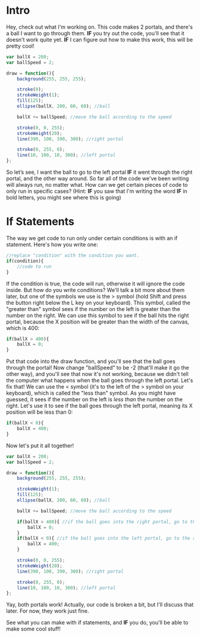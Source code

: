 # Intro
Hey, check out what I'm working on. This code makes 2 portals, and there's a ball I want to go through them. **IF** you try out the code, you'll see that it doesn't work quite yet. **IF** I can figure out how to make this work, this will be pretty cool!
```js
var ballX = 200;
var ballSpeed = 2;

draw = function(){
    background(255, 255, 255);

    stroke(0);
    strokeWeight(1);
    fill(125);
    ellipse(ballX, 200, 60, 60); //ball

    ballX += ballSpeed; //move the ball according to the speed

    stroke(0, 0, 255);
    strokeWeight(20);
    line(390, 100, 390, 300); //right portal

    stroke(0, 255, 0);
    line(10, 100, 10, 300); //left portal
};
```
So let’s see, I want the ball to go to the left portal **IF** it went through the right portal, and the other way around. So far all of the code we've been writing will always run, no matter what. How can we get certain pieces of code to only run in specific cases? (Hint: **IF** you saw that I'm writing the word **IF** in bold letters, you might see where this is going)

# If Statements
The way we get code to run only under certain conditions is with an if statement. Here's how you write one:
```js
//replace "condition" with the condition you want.
if(condition){
    //code to run
}
```
If the condition is true, the code will run, otherwise it will ignore the code inside. But how do you write conditions? We'll talk a bit more about them later, but one of the symbols we use is the > symbol (hold Shift and press the button right below the L key on your keyboard). This symbol, called the "greater than" symbol sees if the number on the left is greater than the number on the right. We can use this symbol to see if the ball hits the right portal, because the X position will be greater than the width of the canvas, which is 400:
```js
if(ballX > 400){
    ballX = 0;
}
```
Put that code into the draw function, and you'll see that the ball goes through the portal! Now change "ballSpeed" to be -2 (that'll make it go the other way), and you'll see that now it's not working, because we didn't tell the computer what happens when the ball goes through the left portal. Let's fix that! We can use the < symbol (it's to the left of the > symbol on your keyboard), which is called the "less than" symbol. As you might have guessed, it sees if the number on the left is *less than* the number on the right. Let's use it to see if the ball goes through the left portal, meaning its X position will be less than 0:
```js
if(ballX < 0){
    ballX = 400;
}
```
Now let's put it all together!
```js
var ballX = 200;
var ballSpeed = 2;

draw = function(){
    background(255, 255, 255);

    strokeWeight(1);
    fill(125);
    ellipse(ballX, 200, 60, 60); //ball

    ballX += ballSpeed; //move the ball according to the speed

    if(ballX > 400){ //if the ball goes into the right portal, go to the left portal
        ballX = 0;
    }
    if(ballX < 0){ //if the ball goes into the left portal, go to the right portal
        ballX = 400;
    }

    stroke(0, 0, 255);
    strokeWeight(20);
    line(390, 100, 390, 300); //right portal

    stroke(0, 255, 0);
    line(10, 100, 10, 300); //left portal
};
```
Yay, both portals work! Actually, our code is broken a bit, but I'll discuss that later. For now, they work just fine.

See what you can make with if statements, and **IF** you do, you'll be able to make some cool stuff!
